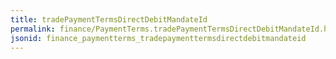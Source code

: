 ```yaml
---
title: tradePaymentTermsDirectDebitMandateId
permalink: finance/PaymentTerms.tradePaymentTermsDirectDebitMandateId.html
jsonid: finance_paymentterms_tradepaymenttermsdirectdebitmandateid
---
```

